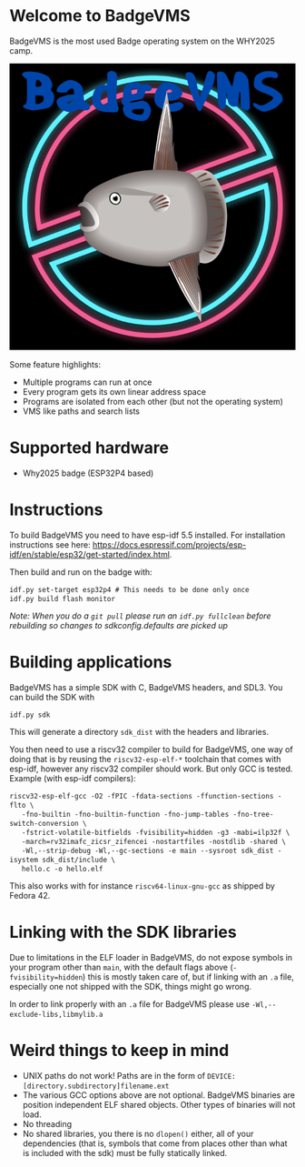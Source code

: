# Welcome to BadgeVMS

BadgeVMS is the most used Badge operating system on the WHY2025 camp.

![BadgeVMS Logo](compute_storage/BadgeVMS.png)

Some feature highlights:

* Multiple programs can run at once
* Every program gets its own linear address space
* Programs are isolated from each other (but not the operating system)
* VMS like paths and search lists

# Supported hardware

* Why2025 badge (ESP32P4 based)

# Instructions

To build BadgeVMS you need to have esp-idf 5.5 installed. For installation instructions see here: https://docs.espressif.com/projects/esp-idf/en/stable/esp32/get-started/index.html.

Then build and run on the badge with:

```
idf.py set-target esp32p4 # This needs to be done only once
idf.py build flash monitor
```

_Note: When you do a `git pull` please run an `idf.py fullclean` before rebuilding so changes to sdkconfig.defaults are picked up_

# Building applications

BadgeVMS has a simple SDK with C, BadgeVMS headers, and SDL3. You can build the SDK with

```
idf.py sdk
```

This will generate a directory `sdk_dist` with the headers and libraries.

You then need to use a riscv32 compiler to build for BadgeVMS, one way of doing that is by reusing the `riscv32-esp-elf-*` toolchain that comes with esp-idf, however any riscv32 compiler should work. But only GCC is tested. Example (with esp-idf compilers):

```
riscv32-esp-elf-gcc -O2 -fPIC -fdata-sections -ffunction-sections -flto \
   -fno-builtin -fno-builtin-function -fno-jump-tables -fno-tree-switch-conversion \
   -fstrict-volatile-bitfields -fvisibility=hidden -g3 -mabi=ilp32f \
   -march=rv32imafc_zicsr_zifencei -nostartfiles -nostdlib -shared \
   -Wl,--strip-debug -Wl,--gc-sections -e main --sysroot sdk_dist -isystem sdk_dist/include \
   hello.c -o hello.elf
```

This also works with for instance `riscv64-linux-gnu-gcc` as shipped by Fedora 42.  
  
# Linking with the SDK libraries

Due to limitations in the ELF loader in BadgeVMS, do not expose symbols in your program other than `main`, with the default flags above (`-fvisibility=hidden`) this is mostly taken care of, but if linking with an `.a` file, especially one not shipped with the SDK, things might go wrong.  
  
In order to link properly with an `.a` file for BadgeVMS please use `-Wl,--exclude-libs,libmylib.a`

# Weird things to keep in mind

 * UNIX paths do not work! Paths are in the form of `DEVICE:[directory.subdirectory]filename.ext`   
 * The various GCC options above are not optional. BadgeVMS binaries are position independent ELF shared objects. Other types of binaries will not load.
 * No threading
 * No shared libraries, you there is no `dlopen()` either, all of your dependencies (that is, symbols that come from places other than what is included with the sdk) must be fully statically linked.  
 
